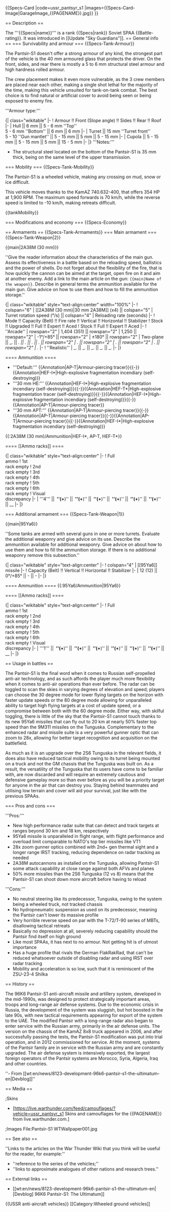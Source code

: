 {{Specs-Card
|code=ussr_pantsyr_s1
|images={{Specs-Card-Image|GarageImage_{{PAGENAME}}.jpg}}
}}

== Description ==
<!-- ''In the description, the first part should be about the history of the creation and combat usage of the vehicle, as well as its key features. In the second part, tell the reader about the ground vehicle in the game. Insert a screenshot of the vehicle, so that if the novice player does not remember the vehicle by name, he will immediately understand what kind of vehicle the article is talking about.'' -->
The '''{{Specs|name}}''' is a rank {{Specs|rank}} Soviet SPAA {{Battle-rating}}. It was introduced in [[Update "Sky Guardians"]].
== General info ==
=== Survivability and armour ===
{{Specs-Tank-Armour}}
<!-- ''Describe armour protection. Note the most well protected and key weak areas. Appreciate the layout of modules as well as the number and location of crew members. Is the level of armour protection sufficient, is the placement of modules helpful for survival in combat? If necessary use a visual template to indicate the most secure and weak zones of the armour.'' -->
The Pantsir-S1 doesn't offer a strong armour of any kind, the strongest part of the vehicle is the 40 mm armoured glass that protects the driver. On the front, sides, and rear there is mostly a 5 to 6 mm structural steel armour and high hardness rolled armour.

The crew placement makes it even more vulnerable, as the 3 crew members are placed near each other, making a single shot lethal for the majority of the time, making this vehicle unsuited for tank-on-tank combat. The best choice is to find natural or artificial cover to avoid being seen or being exposed to enemy fire.

'''Armour type:''' <!-- The types of armour present on the vehicle and their general locations -->
<!-- Example: * Rolled homogeneous armour (Front, Side, Rear, Hull roof)
* Cast homogeneous armour (Turret, Transmission area) -->

{| class="wikitable"
|-
! Armour !! Front (Slope angle) !! Sides !! Rear !! Roof
|-
| Hull || 6 mm || 5 - 6 mm ''Top'' <br> 5 - 6 mm ''Bottom'' || 6 mm || 6 mm
|-
| Turret || 15 mm ''Turret front'' <br> 5 - 10 ''Gun mantlet'' || 5 - 15 mm || 5 mm || 5 - 15 mm
|-
| Cupola || 5 - 15 mm || 5 - 15 mm || 5 mm || 15 - 5 mm
|-
|}
'''Notes:'''

* The structural steel located on the bottom of the Pantsir-S1 is 35 mm thick, being on the same level of the upper transmission.

=== Mobility ===
{{Specs-Tank-Mobility}}
<!-- ''Write about the mobility of the ground vehicle. Estimate the specific power and manoeuvrability, as well as the maximum speed forwards and backwards.'' -->
The Pantsir-S1 is a wheeled vehicle, making any crossing on mud, snow or ice difficult.

This vehicle moves thanks to the KamAZ 740.632-400, that offers 354 HP at 1,900 RPM. The maximum speed forwards is 70 km/h, while the reverse speed is limited to -10 km/h, making retreats difficult.

{{tankMobility}}

=== Modifications and economy ===
{{Specs-Economy}}

== Armaments ==
{{Specs-Tank-Armaments}}
=== Main armament ===
{{Specs-Tank-Weapon|2}}
<!-- ''Give the reader information about the characteristics of the main gun. Assess its effectiveness in a battle based on the reloading speed, ballistics and the power of shells. Do not forget about the flexibility of the fire, that is how quickly the cannon can be aimed at the target, open fire on it and aim at another enemy. Add a link to the main article on the gun: <code><nowiki>{{main|Name of the weapon}}</nowiki></code>. Describe in general terms the ammunition available for the main gun. Give advice on how to use them and how to fill the ammunition storage.'' -->
{{main|2A38M (30 mm)}}

''Give the reader information about the characteristics of the main gun. Assess its effectiveness in a battle based on the reloading speed, ballistics and the power of shells. Do not forget about the flexibility of the fire, that is how quickly the cannon can be aimed at the target, open fire on it and aim at another enemy. Add a link to the main article on the gun: <code><nowiki>{{main|Name of the weapon}}</nowiki></code>. Describe in general terms the ammunition available for the main gun. Give advice on how to use them and how to fill the ammunition storage.''

{| class="wikitable" style="text-align:center" width="100%"
|-
! colspan="6" | [[2A38M (30 mm)|30 mm 2A38M]] (x4) || colspan="5" | Turret rotation speed (°/s) || colspan="4" | Reloading rate (seconds)
|-
! Mode !! Capacity (Belt) !! Fire rate !! Vertical !! Horizontal !! Stabilizer
! Stock !! Upgraded !! Full !! Expert !! Aced
! Stock !! Full !! Expert !! Aced
|-
! ''Arcade''
| rowspan="2" | 1,404 (351) || rowspan="2" | 1,250 || rowspan="2" | -1°/+85° || rowspan="2" | ±180° || rowspan="2" | Two-plane || __._ || __._ || __._ || __._ || __._ || rowspan="2" | _.__ || rowspan="2" | _.__ || rowspan="2" | _.__ || rowspan="2" | _.__
|-
! ''Realistic''
| __._ || __._ || __._ || __._ || __._
|-
|}

==== Ammunition ====

* '''Default:''' {{Annotation|AP-T|Armour-piercing tracer}}{{-}}{{Annotation|HEF-I*|High-explosive fragmentation incendiary (self-destroying)}}
* '''30 mm HE:''' {{Annotation|HEF-I*|High-explosive fragmentation incendiary (self-destroying)}}{{-}}{{Annotation|HEF-T*|High-explosive fragmentation tracer (self-destroying)}}{{-}}{{Annotation|HEF-I*|High-explosive fragmentation incendiary (self-destroying)}}{{-}}{{Annotation|AP-T|Armour-piercing tracer}}
* '''30 mm APT:''' {{Annotation|AP-T|Armour-piercing tracer}}{{-}}{{Annotation|AP-T|Armour-piercing tracer}}{{-}}{{Annotation|AP-T|Armour-piercing tracer}}{{-}}{{Annotation|HEF-I*|High-explosive fragmentation incendiary (self-destroying)}}

{{:2A38M (30 mm)/Ammunition|HEF-I*, AP-T, HEF-T*}}

==== [[Ammo racks]] ====
<!-- [[File:Ammoracks_{{PAGENAME}}.png|right|thumb|x250px|[[Ammo racks]] of the {{PAGENAME}}]] -->
<!-- '''Last updated:''' -->
{| class="wikitable" style="text-align:center"
|-
! Full<br>ammo
! 1st<br>rack empty
! 2nd<br>rack empty
! 3rd<br>rack empty
! 4th<br>rack empty
! 5th<br>rack empty
! 6th<br>rack empty
! Visual<br>discrepancy
|-
| '''4''' || __&nbsp;''(+__)'' || __&nbsp;''(+__)'' || __&nbsp;''(+__)'' || __&nbsp;''(+__)'' || __&nbsp;''(+__)'' || __&nbsp;''(+__)'' || __
|-
|}

=== Additional armament ===
{{Specs-Tank-Weapon|1}}
<!-- ''Some tanks are armed with several guns in one or more turrets. Evaluate the additional weaponry and give advice on its use. Describe the ammunition available for additional weaponry. Give advice on about how to use them and how to fill the ammunition storage. If there is no additional weaponry remove this subsection.'' -->
{{main|95Ya6}}

''Some tanks are armed with several guns in one or more turrets. Evaluate the additional weaponry and give advice on its use. Describe the ammunition available for additional weaponry. Give advice on about how to use them and how to fill the ammunition storage. If there is no additional weaponry remove this subsection.''

{| class="wikitable" style="text-align:center"
|-
! colspan="4" | [[95Ya6]] missile
|-
! Capacity (Belt) !! Vertical !! Horizontal !! Stabilizer
|-
| 12 (12) || 0°/+85° || - || -
|-
|}

==== Ammunition ====
{{:95Ya6/Ammunition|95Ya6}}

==== [[Ammo racks]] ====
<!-- [[File:Ammoracks_{{PAGENAME}}.png|right|thumb|x250px|[[Ammo racks]] of the {{PAGENAME}}]] -->
<!-- '''Last updated:''' -->
{| class="wikitable" style="text-align:center"
|-
! Full<br>ammo
! 1st<br>rack empty
! 2nd<br>rack empty
! 3rd<br>rack empty
! 4th<br>rack empty
! 5th<br>rack empty
! 6th<br>rack empty
! Visual<br>discrepancy
|-
| '''1''' || __&nbsp;''(+__)'' || __&nbsp;''(+__)'' || __&nbsp;''(+__)'' || __&nbsp;''(+__)'' || __&nbsp;''(+__)'' || __&nbsp;''(+__)'' || __
|-
|}

== Usage in battles ==
<!-- ''Describe the tactics of playing in the vehicle, the features of using vehicles in the team and advice on tactics. Refrain from creating a "guide" - do not impose a single point of view but instead give the reader food for thought. Describe the most dangerous enemies and give recommendations on fighting them. If necessary, note the specifics of the game in different modes (AB, RB, SB).'' -->
The Pantsir-S1 is the final word when it comes to Russian self-propelled anti-air technology, and as such affords the player much more flexibility when it comes to anti-air operations than ever before. The radar can be toggled to scan the skies in varying degrees of elevation and speed; players can choose the 30 degree mode for lower flying targets on the horizon with faster update speeds or the 80 degree mode allowing for unparalleled ability to target high flying targets at a cost of update speed, or a compromise between both with the 60 degree mode. Either way, with skilful toggling, there is little of the sky that the Pantsir-S1 cannot touch thanks to its new 95Ya6 missiles that can fly out to 20 km at nearly 50% faster top speed than the 9M311 missiles on the Tunguska. Complementary to the enhanced radar and missile suite is a very powerful gunner optic that can zoom to 28x, allowing for better target recognition and acquisition on the battlefield.

As much as it is an upgrade over the 2S6 Tunguska in the relevant fields, it does also have reduced tactical mobility owing to its turret being mounted on a truck and not the GM chassis that the Tunguska was built on. As a result, the versatility of the Tunguska that its users have come to be familiar with, are now discarded and will require an extremely cautious and defensive gameplay more so than ever before as you will be a priority target for anyone in the air that can destroy you. Staying behind teammates and utilising low terrain and cover will aid your survival, just like with the previous SPAAs.

=== Pros and cons ===
<!-- ''Summarise and briefly evaluate the vehicle in terms of its characteristics and combat effectiveness. Mark its pros and cons in a bulleted list. Try not to use more than 6 points for each of the characteristics. Avoid using categorical definitions such as "bad", "good" and the like - use substitutions with softer forms such as "inadequate" and "effective".'' -->

'''Pros:'''

* New high performance radar suite that can detect and track targets at ranges beyond 30 km and 18 km, respectively
* 95Ya6 missile is unparalleled in flight range, with flight performance and overload limit comparable to NATO's top tier missiles like VT1
* 28x zoom gunner optics combined with 2nd+ gen thermal sight and a longer range IRST tracking, reducing dependence on radar tracking as needed
* 2A38M autocannons as installed on the Tunguska, allowing Pantsir-S1 some attack capability at close range against both AFVs and planes
* 50% more missiles than the 2S6 Tunguska (12 vs 8) means that the Pantsir-S1 can shoot down more aircraft before having to reload

'''Cons:'''

* No neutral steering like its predecessor, Tunguska, owing to the system being a wheeled truck, not tracked chassis
* No hydropneumatic suspension as used on its predecessor, meaning the Pantsir can't lower its massive profile
* Very horrible reverse speed on par with the T-72/T-90 series of MBTs, disallowing tactical retreats
* Basically no depression at all, severely reducing capability should the Pantsir find itself on high ground
* Like most SPAAs, it has next to no armour. Not getting hit is of utmost importance
* Has a huge profile that rivals the German FlakRakRad, that can't be reduced whatsoever outside of disabling radar and using IRST over radar tracking
* Mobility and acceleration is so low, such that it is reminiscent of the ZSU-23-4 Shilka

== History ==
<!-- ''Describe the history of the creation and combat usage of the vehicle in more detail than in the introduction. If the historical reference turns out to be too long, take it to a separate article, taking a link to the article about the vehicle and adding a block "/History" (example: <nowiki>https://wiki.warthunder.com/(Vehicle-name)/History</nowiki>) and add a link to it here using the <code>main</code> template. Be sure to reference text and sources by using <code><nowiki><ref></ref></nowiki></code>, as well as adding them at the end of the article with <code><nowiki><references /></nowiki></code>. This section may also include the vehicle's dev blog entry (if applicable) and the in-game encyclopedia description (under <code><nowiki>=== In-game description ===</nowiki></code>, also if applicable).'' -->

The 96K6 Pantsir-S1 anti-aircraft missile and artillery system, developed in the mid-1990s, was designed to protect strategically important areas, troops and long-range air defense systems. Due to the economic crisis in Russia, the development of the system was sluggish, but hot boosted in the late 90s, with new tactical requirements appearing for export of the system to the UAE. The modified Pantsir with a long-range radar also began to enter service with the Russian army, primarily in the air defense units. The version on the chassis of the KamAZ 8x8 truck appeared in 2006, and after successfully passing the tests, the Pantsir-S1 modification was put into trial operation, and in 2012 commissioned for service. At the moment, systems of the Pantsir family are in service with the Russian army and are constantly upgraded. The air defense system is intensively exported, the largest foreign operators of the Pantsir systems are Morocco, Syria, Algeria, Iraq and other countries.

''- From [[wt:en/news/8123-development-96k6-pantsir-s1-the-ultimatum-en|Devblog]]''

== Media ==
<!-- ''Excellent additions to the article would be video guides, screenshots from the game, and photos.'' -->

;Skins

* [https://live.warthunder.com/feed/camouflages/?vehicle=ussr_pantsyr_s1 Skins and camouflages for the {{PAGENAME}} from live.warthunder.com.]

;Images
<gallery mode="packed-hover" heights="200">
File:Pantsir-S1 WTWallpaper001.jpg
</gallery>

== See also ==
<!-- ''Links to the articles on the War Thunder Wiki that you think will be useful for the reader, for example:''
* ''reference to the series of the vehicles;''
* ''links to approximate analogues of other nations and research trees.'' -->
''Links to the articles on the War Thunder Wiki that you think will be useful for the reader, for example:''

* ''reference to the series of the vehicles;''
* ''links to approximate analogues of other nations and research trees.''

== External links ==
<!-- ''Paste links to sources and external resources, such as:''
* ''topic on the official game forum;''
* ''other literature.'' -->

* [[wt:en/news/8123-development-96k6-pantsir-s1-the-ultimatum-en|[Devblog] 96K6 Pantsir-S1: The Ultimatum]]

{{USSR anti-aircraft vehicles}}
[[Category:Wheeled ground vehicles]]